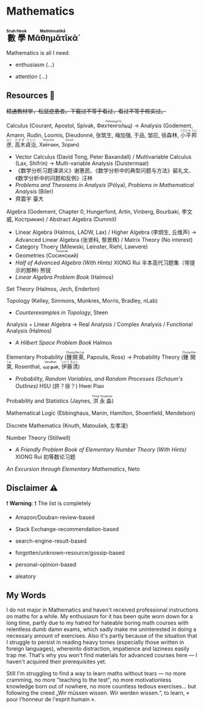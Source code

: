 # Mathematics

<h2><ruby>數學<rt>Sruh Heok</rt></ruby> <ruby>Μᾰθημᾰτῐκᾱ́<rt>Mathēmatikā́</rt></ruby></h2>

Mathematics is all I need.

- enthusiasm (...)

- attention (...)

## Resources 🚧

~~精通教材学，松鼠症患者。下载过不等于看过，看过不等于核实过。~~

Calculus (Courant, Apostol, Spivak, <ruby>Фихтенго́льц<rt>Fikhtengol'ts</rt></ruby>) -> Analysis (Godement, Amann, Rudin, Loomis, Dieudonné, 张筑生, 梅加强, 于品, 邹应, 徐森林, <ruby>小平邦彦<rt>こだいら くにひこ</rt></ruby>, <ruby>高木貞治<rt>たかぎ ていじ</rt></ruby>, <ruby>Хи́нчин<rt>Khinchin</rt></ruby>, <ruby>Зорич<rt>Zorich</rt></ruby>)

- Vector Calculus (David Tong, Peter Baxandall) / Multivariable Calculus (Lax, Shifrin) -> Multi-variable Analysis (Duistermaat)
- 《数学分析习题课讲义》谢惠民、《数学分析中的典型问题与方法》裴礼文、《数学分析中的问题和反例》汪林
- *Problems and Theorems in Analysis* (Pólya), *Problems in Mathematical Analysis* (Biler)
- 齊震宇 臺大

Algebra (Godement, Chapter 0, Hungerford, Artin, Vinberg, Bourbaki, 李文威, Кострикин) / Abstract Algebra (Dummit)

- Linear Algebra (Halmos, LADW, Lax) / Higher Algebra (李炯生, 丘维声) -> Advanced Linear Algebra (张贤科, 黎景辉) / Matrix Theory (No interest)
- Category Thoery (Milewski, Leinster, Riehl, Lawvere)
- Geometries (<ruby>Сосинский<rt>Sossinski</rt></ruby>)
- *Half of Advanced Algebra (With Hints)* XIONG Rui 半本高代习题集（带提示的那种) 熊锐
- *Linear Algebra Problem Book* (Halmos)

Set Theory (Halmos, Jech, Enderton)

Topology (Kelley, Simmons, Munkres, Morris, Bradley, nLab)

- *Counterexamples in Topology*, Steen

Analysis + Linear Algebra -> Real Analysis / Complex Analysis / Functional Analysis (Halmos)

- *A Hilbert Space Problem Book* Halmos

Elementary Probability (<ruby>鍾開萊<rt>Chung Kai-Lai</rt></ruby>, Papoulis, Ross) -> Probability Theory (<ruby>鍾開萊<rt>Chung Kai-Lai</rt></ruby>, Rosenthal, <ruby>வரதன்<rt>Varadhan</rt></ruby>, <ruby>伊藤清<rt>いとう きよし</rt></ruby>)

- *Probability, Random Variables, and Random Processes (Schaum's Outlines)* HSU (許？徐？) Hwei Piao

Probability and Statistics (Jaynes, <ruby>洪永淼<rt>Hong Yongmiao</rt></ruby>)

Mathematical Logic (Ebbinghaus, Manin, Hamilton, Shoenfield, Mendelson)

Discrete Mathematics (Knuth, Matoušek, 左孝凌)

Number Theory (Stillwell)

- *A Friendly Problem Book of Elementary Number Theory (With Hints)* XIONG Rui 初等数论习题

*An Excursion through Elementary Mathematics*, Neto

## Disclaimer ⚠

❗ **Warning**: ❗ The list is completely

- Amazon/Douban-review-based

- Stack Exchange-recommendation-based

- search-engine-result-based

- forgotten/unknown-resource/gossip-based

- personal-opinion-based

- aleatory

## My Words

I do not major in Mathematics and haven't received professional instructions on maths for a while. My enthusiasm for it has been quite worn down for a long time, partly due to my hatred for hateable boring math courses with relentless dumb damn exams, which sadly make me uninterested in doing a necessary amount of exercises. Also it's partly because of the situation that I struggle to persist in reading heavy tomes (especially those written in foreign languages), whereinto distraction, impatience and laziness easily trap me. That's why you won't find materials for advanced courses here — I haven't acquired their prerequisites yet.

Still I'm struggling to find a way to learn maths without tears — no more cramming, no more "teaching to the test", no more motivationless knowledge born out of nowhere, no more countless tedious exercises... but following the creed „Wir müssen wissen. Wir werden wissen.“, to learn, « pour l'honneur de l'esprit humain ».
